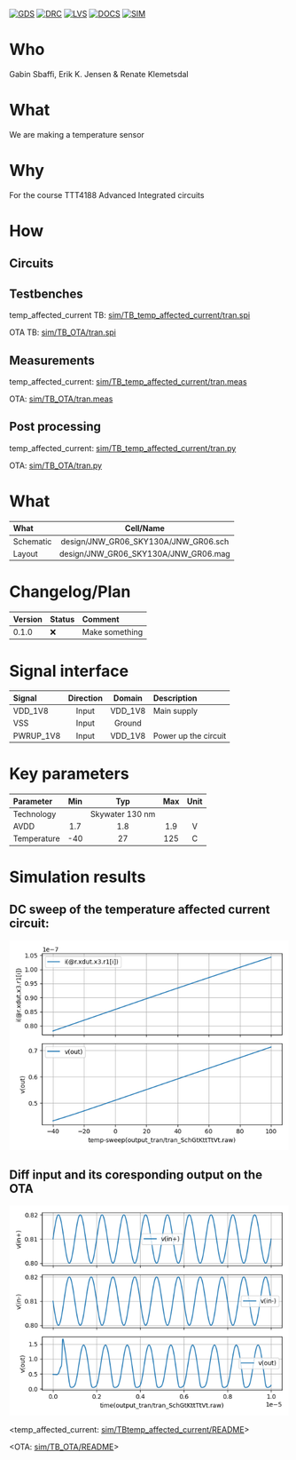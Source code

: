 
[![GDS](../../actions/workflows/gds.yaml/badge.svg)](../../actions/workflows/gds.yaml)
[![DRC](../../actions/workflows/drc.yaml/badge.svg)](../../actions/workflows/drc.yaml)
[![LVS](../../actions/workflows/lvs.yaml/badge.svg)](../../actions/workflows/lvs.yaml)
[![DOCS](../../actions/workflows/docs.yaml/badge.svg)](../../actions/workflows/docs.yaml)
[![SIM](../../actions/workflows/sim.yaml/badge.svg)](../../actions/workflows/sim.yaml)

# Who
Gabin Sbaffi, 
Erik K. Jensen &
Renate Klemetsdal

# What
We are making a temperature sensor




# Why
For the course TTT4188 Advanced Integrated circuits


# How
## Circuits
## Testbenches
temp_affected_current TB: [sim/TB_temp_affected_current/tran.spi](sim/TB_temp_affected_current/tran.spi)

OTA TB: [sim/TB_OTA/tran.spi](sim/TB_OTA/tran.spi)

## Measurements
temp_affected_current: [sim/TB_temp_affected_current/tran.meas](sim/TB_temp_affected_current/tran.meas)

OTA: [sim/TB_OTA/tran.meas](sim/TB_OTA/tran.meas)

## Post processing
temp_affected_current: [sim/TB_temp_affected_current/tran.py](sim/TB_temp_affected_current/tran.py)

OTA: [sim/TB_OTA/tran.py](sim/TB_OTA/tran.py)



# What

| What            |        Cell/Name |
| :-              |  :-:       |
| Schematic       | design/JNW_GR06_SKY130A/JNW_GR06.sch |
| Layout          | design/JNW_GR06_SKY130A/JNW_GR06.mag |


# Changelog/Plan

| Version | Status | Comment|
| :---| :---| :---|
|0.1.0 | :x: | Make something |


# Signal interface

| Signal       | Direction | Domain  | Description                               |
| :---         | :---:     | :---:   | :---                                      |
| VDD_1V8         | Input     | VDD_1V8 | Main supply                              |
| VSS         | Input     | Ground  |                                           |
| PWRUP_1V8     | Input    | VDD_1V8 | Power up the circuit                       |


# Key parameters

| Parameter           | Min     | Typ           | Max     | Unit  |
| :---                | :---:     | :---:           | :---:     | :---: |
| Technology          |         | Skywater 130 nm |         |       |
| AVDD                | 1.7    | 1.8           | 1.9    | V     |
| Temperature         | -40     | 27            | 125     | C     |


# Simulation results
## DC sweep of the temperature affected current circuit:
![IOUT_VOUT](sim/temp_affected_current/IOUT_VOUT.png)

## Diff input and its coresponding output on the OTA
![DIFF_INPUT_OTA_INPUT](sim/OTA/DIFF_INPUT_OTA_INPUT.png)

<temp_affected_current: [sim/TBtemp_affected_current/README](sim/TB_temp_affected_current/README)>

<OTA: [sim/TB_OTA/README](sim/TB_OTA/README)>
